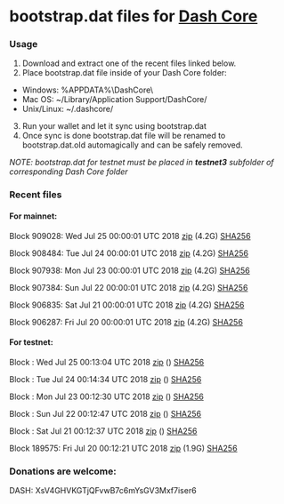 # bootstrap.dat files for [Dash Core](https://www.dash.org)

### Usage

1. Download and extract one of the recent files linked below.
2. Place bootstrap.dat file inside of your Dash Core folder:
 - Windows: %APPDATA%\DashCore\
 - Mac OS: ~/Library/Application Support/DashCore/
 - Unix/Linux: ~/.dashcore/
3. Run your wallet and let it sync using bootstrap.dat
4. Once sync is done bootstrap.dat file will be renamed to bootstrap.dat.old automagically and can be safely removed.

_NOTE: bootstrap.dat for testnet must be placed in **testnet3** subfolder of corresponding Dash Core folder_

### Recent files

#### For mainnet:

Block 909028: Wed Jul 25 00:00:01 UTC 2018 [zip](https://dash-bootstrap.ams3.digitaloceanspaces.com/mainnet/2018-07-25/bootstrap.dat.zip) (4.2G) [SHA256](https://dash-bootstrap.ams3.digitaloceanspaces.com/mainnet/2018-07-25/sha256.txt)

Block 908484: Tue Jul 24 00:00:01 UTC 2018 [zip](https://dash-bootstrap.ams3.digitaloceanspaces.com/mainnet/2018-07-24/bootstrap.dat.zip) (4.2G) [SHA256](https://dash-bootstrap.ams3.digitaloceanspaces.com/mainnet/2018-07-24/sha256.txt)

Block 907938: Mon Jul 23 00:00:01 UTC 2018 [zip](https://dash-bootstrap.ams3.digitaloceanspaces.com/mainnet/2018-07-23/bootstrap.dat.zip) (4.2G) [SHA256](https://dash-bootstrap.ams3.digitaloceanspaces.com/mainnet/2018-07-23/sha256.txt)

Block 907384: Sun Jul 22 00:00:01 UTC 2018 [zip](https://dash-bootstrap.ams3.digitaloceanspaces.com/mainnet/2018-07-22/bootstrap.dat.zip) (4.2G) [SHA256](https://dash-bootstrap.ams3.digitaloceanspaces.com/mainnet/2018-07-22/sha256.txt)

Block 906835: Sat Jul 21 00:00:01 UTC 2018 [zip](https://dash-bootstrap.ams3.digitaloceanspaces.com/mainnet/2018-07-21/bootstrap.dat.zip) (4.2G) [SHA256](https://dash-bootstrap.ams3.digitaloceanspaces.com/mainnet/2018-07-21/sha256.txt)

Block 906287: Fri Jul 20 00:00:01 UTC 2018 [zip](https://dash-bootstrap.ams3.digitaloceanspaces.com/mainnet/2018-07-20/bootstrap.dat.zip) (4.2G) [SHA256](https://dash-bootstrap.ams3.digitaloceanspaces.com/mainnet/2018-07-20/sha256.txt)


#### For testnet:

Block : Wed Jul 25 00:13:04 UTC 2018 [zip](https://dash-bootstrap.ams3.digitaloceanspaces.com/testnet/2018-07-25/bootstrap.dat.zip) () [SHA256](https://dash-bootstrap.ams3.digitaloceanspaces.com/testnet/2018-07-25/sha256.txt)

Block : Tue Jul 24 00:14:34 UTC 2018 [zip](https://dash-bootstrap.ams3.digitaloceanspaces.com/testnet/2018-07-24/bootstrap.dat.zip) () [SHA256](https://dash-bootstrap.ams3.digitaloceanspaces.com/testnet/2018-07-24/sha256.txt)

Block : Mon Jul 23 00:12:30 UTC 2018 [zip](https://dash-bootstrap.ams3.digitaloceanspaces.com/testnet/2018-07-23/bootstrap.dat.zip) () [SHA256](https://dash-bootstrap.ams3.digitaloceanspaces.com/testnet/2018-07-23/sha256.txt)

Block : Sun Jul 22 00:12:47 UTC 2018 [zip](https://dash-bootstrap.ams3.digitaloceanspaces.com/testnet/2018-07-22/bootstrap.dat.zip) () [SHA256](https://dash-bootstrap.ams3.digitaloceanspaces.com/testnet/2018-07-22/sha256.txt)

Block : Sat Jul 21 00:12:37 UTC 2018 [zip](https://dash-bootstrap.ams3.digitaloceanspaces.com/testnet/2018-07-21/bootstrap.dat.zip) () [SHA256](https://dash-bootstrap.ams3.digitaloceanspaces.com/testnet/2018-07-21/sha256.txt)

Block 189575: Fri Jul 20 00:12:21 UTC 2018 [zip](https://dash-bootstrap.ams3.digitaloceanspaces.com/testnet/2018-07-20/bootstrap.dat.zip) (1.9G) [SHA256](https://dash-bootstrap.ams3.digitaloceanspaces.com/testnet/2018-07-20/sha256.txt)


### Donations are welcome:

DASH: XsV4GHVKGTjQFvwB7c6mYsGV3Mxf7iser6
